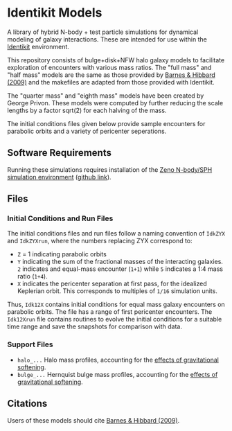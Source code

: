 # Identikit Models

A library of hybrid N-body + test particle simulations for dynamical modeling of galaxy interactions.
These are intended for use within the [Identikit](http://www.ifa.hawaii.edu/faculty/barnes/research/identikit/index.html) environment.

This repository consists of bulge+disk+NFW halo galaxy models to facilitate exploration of encounters with various mass ratios.
The "full mass" and "half mass" models are the same as those provided by [Barnes & Hibbard (2009)](http://adsabs.harvard.edu/abs/2009AJ....137.3071B) and the makefiles are adapted from those provided with Identikit.

The "quarter mass" and "eighth mass" models have been created by George Privon.
These models were computed by further reducing the scale lengths by a factor sqrt(2) for each halving of the mass.

The initial conditions files given below provide sample encounters for parabolic orbits and a variety of pericenter seperations.

## Software Requirements

Running these simulations requires installation of the [Zeno N-body/SPH simulation environment](http://www.ifa.hawaii.edu/faculty/barnes/zeno/) ([github link](https://github.com/joshuabarnes/zeno)).

## Files

### Initial Conditions and Run Files

The initial conditions files and run files follow a naming convention of `IdkZYX` and `IdkZYXrun`, where the numbers replacing ZYX correspond to:

* `Z` = 1 indicating parabolic orbits
* `Y` indicating the sum of the fractional masses of the interacting galaxies. `2` indicates and equal-mass encounter (`1+1`) while `5` indicates a 1:4 mass ratio (`1+4`).
* `X` indicates the pericenter separation at first pass, for the idealized Keplerian orbit. This corresponds to multiples of `1/16` simulation units.

Thus, `Idk12X` contains initial conditions for equal mass galaxy encounters on parabolic orbits.
The file has a range of first pericenter encounters.
The `Idk12Xrun` file contains routines to evolve the initial conditions for a suitable time range and save the snapshots for comparison with data.

### Support Files

* `halo_...` Halo mass profiles, accounting for the [effects of gravitational softening](http://www.ifa.hawaii.edu/faculty/barnes/research/smoothing/).
* `bulge_...` Hernquist bulge mass profiles, accounting for the [effects of gravitational softening](http://www.ifa.hawaii.edu/faculty/barnes/research/smoothing/).

## Citations

Users of these models should cite [Barnes & Hibbard (2009)](http://adsabs.harvard.edu/abs/2009AJ....137.3071B).
